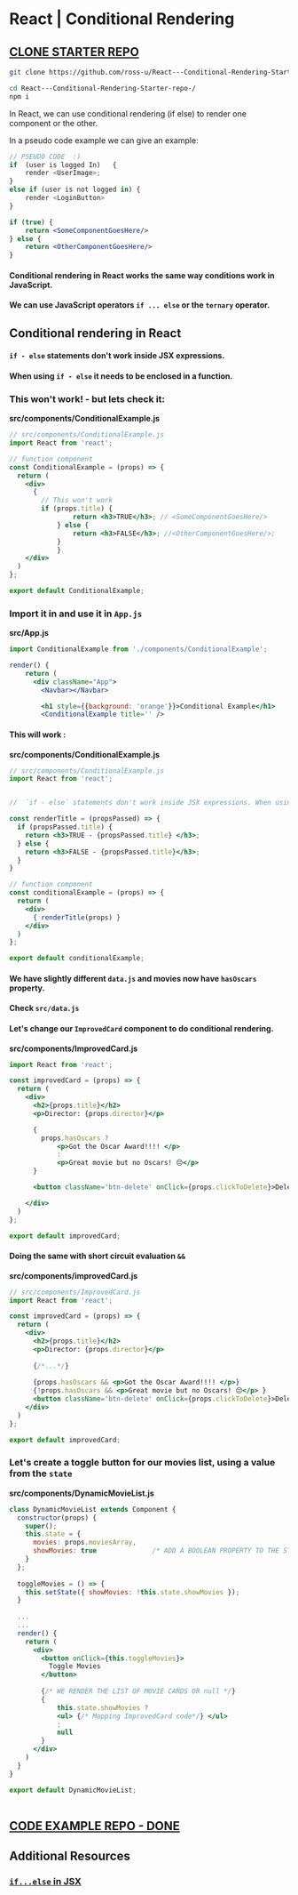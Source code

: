 # React | Conditional Rendering





## [CLONE STARTER REPO](<https://github.com/ross-u/React---Conditional-Rendering-Starter-repo->)

```bash
git clone https://github.com/ross-u/React---Conditional-Rendering-Starter-repo-

cd React---Conditional-Rendering-Starter-repo-/
npm i
```





In React, we can use conditional rendering (if else) to render one component or the other.



In a pseudo code example we can give an example:

```js
// PSEUDO CODE  :)
if  (user is logged In)   {
	render <UserImage>;
}
else if (user is not logged in) {
	render <LoginButton>
}
```







```jsx
if (true) {
    return <SomeComponentGoesHere/>
} else {
    return <OtherComponentGoesHere/>
}
```





#### Conditional rendering in React works the same way conditions work in JavaScript.

####  We can use JavaScript operators  `if ... else` or the  `ternary` operator.











## Conditional rendering in React





#### `if - else` statements don't work inside JSX expressions. 

####  When using `if - else` it needs to be enclosed in a function.



### This won't work!  - but lets check it:



**src/components/ConditionalExample.js**

```jsx
// src/components/ConditionalExample.js
import React from 'react';

// function component
const ConditionalExample = (props) => {
  return (
    <div>
      {
        // This won't work
      	if (props.title) { 
    			return <h3>TRUE</h3>; // <SomeComponentGoesHere/>
  			} else {
    			return <h3>FALSE</h3>; //<OtherComponentGoesHere/>;
  			} 
			}
    </div>
  )
};

export default ConditionalExample;
```





### Import it in and use it in `App.js`



**src/App.js**

```jsx
import ConditionalExample from './components/ConditionalExample';

render() {
    return (
      <div className="App">
        <Navbar></Navbar>

        <h1 style={{background: 'orange'}}>Conditional Example</h1>
        <ConditionalExample title='' />
```







#### This will work :



**src/components/ConditionalExample.js**

```jsx
// src/components/ConditionalExample.js
import React from 'react';


//  `if - else` statements don't work inside JSX expressions. When using `if - else` it needs to be enclosed in a function.

const renderTitle = (propsPassed) => {
  if (propsPassed.title) { 
    return <h3>TRUE - {propsPassed.title} </h3>;
  } else {
    return <h3>FALSE - {propsPassed.title}</h3>;
  } 
}

// function component
const conditionalExample = (props) => {
  return (
    <div>
      { renderTitle(props) }
    </div>
  )
};

export default conditionalExample;
```







#### We have slightly different `data.js` and movies now have `hasOscars` property.

#### Check `src/data.js`





#### Let's change our `ImprovedCard` component to do conditional rendering.



**src/components/ImprovedCard.js**

```jsx
import React from 'react';

const improvedCard = (props) => {
  return (
    <div>
      <h2>{props.title}</h2>
      <p>Director: {props.director}</p>

      {
        props.hasOscars ?
        	<p>Got the Oscar Award!!!! </p>
        	:
        	<p>Great movie but no Oscars! 😔</p>
      }

      <button className='btn-delete' onClick={props.clickToDelete}>Delete</button>

    </div>
  )
};

export default improvedCard;  
```







#### Doing the same with short circuit evaluation `&&`



**src/components/improvedCard.js**

```jsx
// src/components/ImprovedCard.js
import React from 'react';

const improvedCard = (props) => {
  return (
    <div>
      <h2>{props.title}</h2>
      <p>Director: {props.director}</p>
      
      {/*...*/}
      
      {props.hasOscars && <p>Got the Oscar Award!!!! </p>}
      {!props.hasOscars && <p>Great movie but no Oscars! 😔</p> }
      <button className='btn-delete' onClick={props.clickToDelete}>Delete</button>
    </div>
  )
};

export default improvedCard;  
```









### Let's create a toggle button for our movies list, using a value from the `state`



**src/components/DynamicMovieList.js**

```jsx
class DynamicMovieList extends Component {
  constructor(props) {
    super();
    this.state = {
      movies: props.moviesArray,
      showMovies: true              /* ADD A BOOLEAN PROPERTY TO THE STATE */
    }
  };
  
  toggleMovies = () => {
    this.setState({ showMovies: !this.state.showMovies });
  }
  
  ...
  ...
  render() {
    return (
      <div>
        <button onClick={this.toggleMovies}>
          Toggle Movies
        </button>
        
        {/* WE RENDER THE LIST OF MOVIE CARDS OR null */}
        {
        	this.state.showMovies ? 
        	<ul> {/* Mapping ImprovedCard code*/} </ul>
        	:
        	null
        }
      </div>
    )
  }
}

export default DynamicMovieList; 
  
```





## [CODE EXAMPLE REPO - DONE](<https://github.com/ross-u/React---Conditional-Rendering-Done->)





## Additional Resources

### [`if...else` in JSX ](<https://react-cn.github.io/react/tips/if-else-in-JSX.html>)